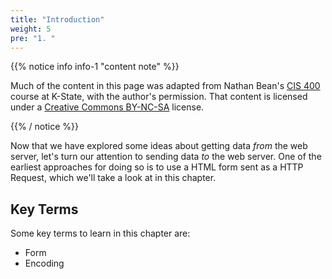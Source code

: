 ```yaml
---
title: "Introduction"
weight: 5
pre: "1. "
---
```


{{% notice info info-1 "content note" %}}

Much of the content in this page was adapted from Nathan Bean's [CIS 400](https://textbooks.cs.ksu.edu/cis400/3-web-development/03-web-data/01-introduction/) course at K-State, with the author's permission. That content is licensed under a [Creative Commons BY-NC-SA](https://creativecommons.org/licenses/by-nc-sa/4.0/) license.

{{% / notice %}}

Now that we have explored some ideas about getting data _from_ the web server, let's turn our attention to sending data _to_ the web server.  One of the earliest approaches for doing so is to use a HTML form sent as a HTTP Request, which we'll take a look at in this chapter.

## Key Terms

Some key terms to learn in this chapter are:
* Form
* Encoding
